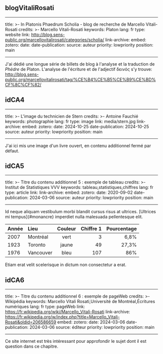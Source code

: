 ## blogVitaliRosati

---
title: >-
   In Platonis Phaedrum Scholia - blog de recherche de Marcello Vitali-Rosati
credits: >-
   Marcello Vitali-Rosati
keywords: Platon
lang: fr
type: website
link: http://blog.sens-public.org/marcellovitalirosati/categories/scholia/
link-archive:
embed:
zotero:
date: 
date-publication: 
source: auteur
priority: lowpriority
position: main

---

J'ai dédié une longue série de billets de blog à l'analyse et la traduction de _Phèdre_ de Platon. L'analyse de l'écriture et de l'adjectif δεινός s'y trouve: http://blog.sens-public.org/marcellovitalirosati/tag/%CE%B4%CE%B5%CE%B9%CE%BD%CF%8C%CF%82/

## idCA4

---
title: >-
   L'image du technicien de Stern
credits: >-
   Antoine Fauchié
keywords: photographie
lang: fr
type: image
link: media/stern.jpg
link-archive:
embed:
zotero:
date: 2024-10-25
date-publication: 2024-10-25
source: auteur
priority: lowpriority
position: main

---

J'ai ici mis une image d'un livre ouvert, en contenu additionnel fermé par défaut.



## idCA5

---
title: >-
   Titre du contenu additionnel 5 : exemple de tableau
credits: >-
   Institut de Statistiques VVV
keywords: tableau,statistiques,chiffres
lang: fr
type: article
link:
link-archive:
embed:
zotero:
date: 2020-09-02
date-publication: 2024-03-06
source: auteur
priority: lowpriority
position: main

---

Id neque aliquam vestibulum morbi blandit cursus risus at ultrices. [Ultrices mi tempus]{#monancre} imperdiet nulla malesuada pellentesque elit.

|Année|Lieu|Couleur|Chiffre 1|Pourcentage|
|:--|:--|:-:|-:|--:|
|2007|Montréal|vert|3|6,8%|
|1923|Toronto|jaune|49|27,3%|
|1976|Vancouver|bleu|107|86%|

Etiam erat velit scelerisque in dictum non consectetur a erat.


## idCA6

---
title: >-
   Titre du contenu additionnel 6 : exemple de pageWeb
credits: >-
   Wikipédia
keywords: Marcello Vitali Rosati,Université de Montréal,Écritures numériques
lang: fr
type: pageWeb
link: https://fr.wikipedia.org/wiki/Marcello_Vitali-Rosati
link-archive: https://fr.wikipedia.org/w/index.php?title=Marcello_Vitali-Rosati&oldid=206586659
embed:
zotero:
date: 2024-03-06
date-publication: 2024-03-06
source: éditeur
priority: lowpriority
position: main

---

Ce site internet est très intéressant pour approfondir le sujet dont il est question dans ce chapitre.

